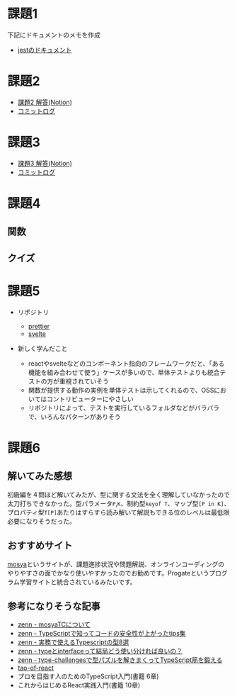 # 課題1

下記にドキュメントのメモを作成
- [jestのドキュメント](https://scrapbox.io/kmishima-all/jest%E3%81%AE%E3%83%89%E3%82%AD%E3%83%A5%E3%83%A1%E3%83%B3%E3%83%88)

# 課題2

- [課題2 解答(Notion)](https://different-shock-b76.notion.site/jest-2-14c27f38df7680f68a99d9d23030747d?pvs=4)
- [コミットログ](https://github.com/kmishima16/praha/issues/23)

# 課題3

- [課題3 解答(Notion)](https://different-shock-b76.notion.site/jest-3-14f27f38df7680b296e2de0f7a7a1189)
- [コミットログ](https://github.com/kmishima16/praha/issues/24)

# 課題4

## 関数

## クイズ

# 課題5

- リポジトリ
  - [prettier](https://github.com/prettier/prettier/tree/main/tests/unit)
  - [svelte](https://github.com/sveltejs/svelte/blob/main/packages/svelte/tests/store/test.ts)

- 新しく学んだこと
  - reactやsvelteなどのコンポーネント指向のフレームワークだと、「ある機能を組み合わせて使う」ケースが多いので、単体テストよりも統合テストの方が重視されていそう
  - 関数が提供する動作の実例を単体テストは示してくれるので、OSSにおいてはコントリビューターにやさしい
  - リポジトリによって、テストを実行しているフォルダなどがバラバラで、いろんなパターンがありそう

# 課題6

## 解いてみた感想

初級編を４問ほど解いてみたが、型に関する文法を全く理解していなかったので太刀打ちできなかった。型パラメータ`P`,`K`、制約型`keyof T`、マップ型`[P in K]`、プロパティ型`T[P]`あたりはすらすら読み解いて解説もできる位のレベルは最低限必要になりそうだった。

## おすすめサイト

[mosya<TC>](https://mosya.dev/type-challenges)というサイトが、課題進捗状況や問題解説、オンラインコーディングのやりやすさの面でかなり使いやすかったのでお勧めです。Progateというプログラム学習サイトと統合されているみたいです。

## 参考になりそうな記事

- [zenn - mosyaTCについて](https://zenn.dev/steelydylan/articles/mosyatc-development)
- [zenn - TypeScriptで知ってコードの安全性が上がったtips集](https://zenn.dev/atamaplus/articles/f5818b006184bf)
- [zenn - 実務で使えるTypescriptの型8選](https://zenn.dev/ficilcom/articles/940ecce71e45a6)
- [zenn - typeとinterfaceって結局どう使い分ければ良いの？](https://zenn.dev/atamaplus/articles/755d090abb0a9a)
- [zenn - type-challengesで型パズルを解きまくってTypeScript筋を鍛える](https://zenn.dev/praha/articles/9494d8861c95fd)
- [tao-of-react](https://alexkondov.com/tao-of-react/)
- プロを目指す人のためのTypeScript入門(書籍 6章)
- これからはじめるReact実践入門(書籍 10章)
